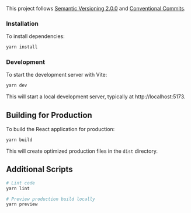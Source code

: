 This project follows [Semantic Versioning 2.0.0](https://semver.org/) and [Conventional Commits](https://www.conventionalcommits.org/). 

### Installation

To install dependencies:

```bash
yarn install
```

### Development

To start the development server with Vite:

```bash
yarn dev
```

This will start a local development server, typically at http://localhost:5173.

## Building for Production

To build the React application for production:

```bash
yarn build
```

This will create optimized production files in the `dist` directory.

## Additional Scripts

```bash
# Lint code
yarn lint

# Preview production build locally
yarn preview
```
